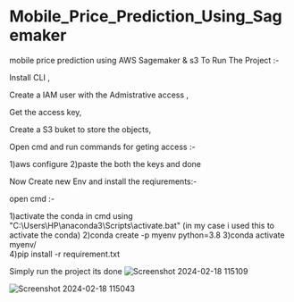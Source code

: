 # Mobile_Price_Prediction_Using_Sagemaker
mobile price prediction using AWS Sagemaker &amp; s3
To Run The Project :-

Install CLI ,

Create a IAM user with the Admistrative access ,

Get the access key,

Create a S3 buket to store the objects,

Open cmd and run commands for geting access :- 

  1)aws configure
  2)paste the both the keys and done 

Now Create new Env and install the reqiurements:-

open cmd :- 

  1)activate the conda in cmd using "C:\Users\HP\anaconda3\Scripts\activate.bat" (in my  case i used this to activate the conda)
  2)conda create -p myenv python=3.8
  3)conda activate myenv/\
  4)pip install -r requirement.txt

  
Simply run the project its done 
![Screenshot 2024-02-18 115109](https://github.com/RohanPatil214/Mobile_Price_Prediction_Using_Sagemaker/assets/112621171/95834c54-a293-48a6-abd7-ece30cf42c7d)


![Screenshot 2024-02-18 115043](https://github.com/RohanPatil214/Mobile_Price_Prediction_Using_Sagemaker/assets/112621171/c04a2f02-76cd-4fc5-94c7-d5f9e6fa4826)
